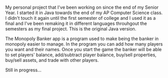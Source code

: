 My personal project that I've been working on since the end of my Senior Year. I started it in Java towards the end of my AP Computer Science class. I didn't touch it again until the first semester of college and I used it as a final and I've been remaking it in different languages throuhgout the semesters as my final project. This is the original Java version.

The Monopoly Banker app is a program used to make being the banker in monopoly easier to manage. In the program you can add how many players you want and their names. Once you start the game the banker will be able to set players' balance, add/subtract player balance, buy/sell properties, buy/sell assets, and trade with other players.

Still in progress...
